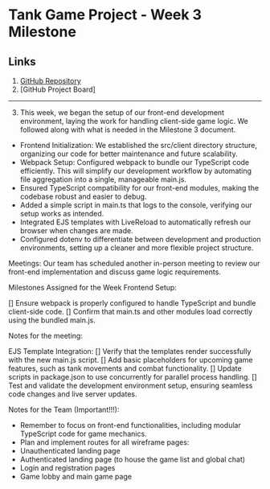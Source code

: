 # Tank Game Project - Week 3 Milestone

## Links

1. [GitHub Repository](https://github.com/sfsu-csc-667-fall-2024-roberts/term-project-team06)
2. [GitHub Project Board]
--------------------------------------------------------------------------------------------------------
3. This week, we began the setup of our front-end development environment, laying the work for handling client-side game logic. We followed along with what is needed in the Milestone 3 document. 

- Frontend Initialization: We established the src/client directory structure, organizing our code for better maintenance and future scalability.
- Webpack Setup: Configured webpack to bundle our TypeScript code efficiently. This will simplify our development workflow by automating file aggregation into a single, manageable main.js.
- Ensured TypeScript compatibility for our front-end modules, making the codebase robust and easier to debug.
- Added a simple script in main.ts that logs to the console, verifying our setup works as intended.
- Integrated EJS templates with LiveReload to automatically refresh our browser when changes are made.
- Configured dotenv to differentiate between development and production environments, setting up a cleaner and more flexible project structure.

Meetings:
Our team has scheduled another in-person meeting to review our front-end implementation and discuss game logic requirements.

Milestones Assigned for the Week
Frontend Setup:

[] Ensure webpack is properly configured to handle TypeScript and bundle client-side code.
[] Confirm that main.ts and other modules load correctly using the bundled main.js.

Notes for the meeting: 

EJS Template Integration:
[] Verify that the templates render successfully with the new main.js script.
[] Add basic placeholders for upcoming game features, such as tank movements and combat functionality.
[] Update scripts in package.json to use concurrently for parallel process handling.
[] Test and validate the development environment setup, ensuring seamless code changes and live server updates.

Notes for the Team (Important!!!):
* Remember to focus on front-end functionalities, including modular TypeScript code for game mechanics.
* Plan and implement routes for all wireframe pages:
* Unauthenticated landing page
* Authenticated landing page (to house the game list and global chat)
* Login and registration pages
* Game lobby and main game page
